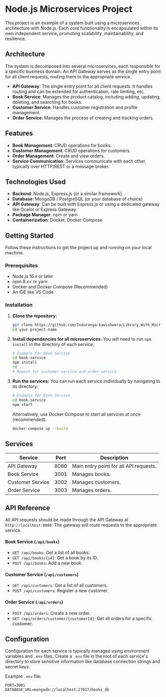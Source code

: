 # Node.js Microservices Project

This project is an example of a system built using a microservices architecture with Node.js. Each core functionality is encapsulated within its own independent service, promoting scalability, maintainability, and resilience.

## Architecture

The system is decomposed into several microservices, each responsible for a specific business domain. An API Gateway serves as the single entry point for all client requests, routing them to the appropriate service.

- **API Gateway**: The single entry point for all client requests. It handles routing and can be extended for authentication, rate limiting, etc.
- **Book Service**: Manages the product catalog, including adding, updating, deleting, and searching for books.
- **Customer Service**: Handles customer registration and profile management.
- **Order Service**: Manages the process of creating and tracking orders.

## Features

- **Book Management**: CRUD operations for books.
- **Customer Management**: CRUD operations for customers.
- **Order Management**: Create and view orders.
- **Service Communication**: Services communicate with each other, typically over HTTP/REST or a message broker.

## Technologies Used

- **Backend**: Node.js, Express.js (or a similar framework)
- **Database**: MongoDB / PostgreSQL (or your database of choice)
- **API Gateway**: Can be built with Express.js or using a dedicated gateway like Ocelot or Express Gateway.
- **Package Manager**: npm or yarn
- **Containerization**: Docker, Docker Compose

## Getting Started

Follow these instructions to get the project up and running on your local machine.

### Prerequisites

- Node.js 16.x or later
- npm 8.x+ or yarn
- Docker and Docker Compose (Recommended)
- An IDE like VS Code

### Installation

1.  **Clone the repository:**

    ```sh
    git clone https://github.com/Induranga-kawishwara/Library_With_Microservices.git
    cd your-project-name
    ```

2.  **Install dependencies for all microservices:**
    You will need to run `npm install` in the directory of each service.

    ```sh
    # Example for Book Service
    cd book-service
    npm install
    cd ..
    # Repeat for customer-service and order-service
    ```

3.  **Run the services:**
    You can run each service individually by navigating to its directory:
    ```sh
    # Example for Book Service
    cd book-service
    npm start
    ```
    Alternatively, use Docker Compose to start all services at once (recommended).
    ```sh
    docker-compose up --build
    ```

## Services

| Service          | Port | Description                            |
| ---------------- | :--: | -------------------------------------- |
| API Gateway      | 8080 | Main entry point for all API requests. |
| Book Service     | 3001 | Manages books.                         |
| Customer Service | 3002 | Manages customers.                     |
| Order Service    | 3003 | Manages orders.                        |

## API Reference

All API requests should be made through the API Gateway at `http://localhost:8080`. The gateway will route requests to the appropriate service.

#### Book Service (`/api/books`)

- `GET /api/books`: Get a list of all books.
- `GET /api/books/{id}`: Get a book by its ID.
- `POST /api/books`: Add a new book.

#### Customer Service (`/api/customers`)

- `GET /api/customers`: Get a list of all customers.
- `POST /api/customers`: Register a new customer.

#### Order Service (`/api/orders`)

- `POST /api/orders`: Create a new order.
- `GET /api/orders/customer/{customerId}`: Get all orders for a specific customer.

## Configuration

Configuration for each service is typically managed using environment variables and `.env` files. Create a `.env` file in the root of each service's directory to store sensitive information like database connection strings and secret keys.

Example `.env` file:

```
PORT=3001
DATABASE_URL=mongodb://localhost:27017/books_db
```
